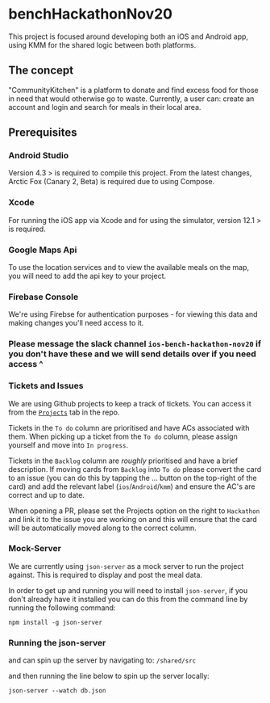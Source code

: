 # benchHackathonNov20
This project is focused around developing both an iOS and Android app, using KMM for the shared logic between both platforms.

## The concept
"CommunityKitchen" is a platform to donate and find excess food for those in need that would otherwise go to waste. 
Currently, a user can: create an account and login and search for meals in their local area. 

## Prerequisites

### Android Studio
Version 4.3 > is required to compile this project. From the latest changes, Arctic Fox (Canary 2, Beta) is required due to using Compose.

### Xcode
For running the iOS app via Xcode and for using the simulator, version 12.1 > is required.

### Google Maps Api
To use the location services and to view the available meals on the map, you will need to add the api key to your project.

### Firebase Console
We're using Firebse for authentication purposes - for viewing this data and making changes you'll need access to it. 

### Please message the slack channel `ios-bench-hackathon-nov20` if you don't have these and we will send details over if you need access ^ ###


### Tickets and Issues
We are using Github projects to keep a track of tickets.
You can access it from the [`Projects`](https://github.com/theappbusiness/benchHackathonNov20/projects/1) tab in the repo.

Tickets in the `To do` column are prioritised and have ACs associated with them.
When picking up a ticket from the `To do` column, please assign yourself and move into `In progress`.

Tickets in the `Backlog` column are _roughly_ prioritised and have a brief description.
If moving cards from `Backlog` into `To do` please convert the card to an issue (you can do this by tapping the ... button on the top-right of the card) and add the relevant label (`ios`/`Android`/`kmm`) and ensure the AC's are correct and up to date.

When opening a PR, please set the Projects option on the right to `Hackathon` and link it to the issue you are working on and this will ensure that the card will be automatically moved along to the correct column.

### Mock-Server
We are currently using `json-server` as a mock server to run the project against. 
This is required to display and post the meal data.

In order to get up and running you will need to install `json-server`, if you don't already have it installed you can do this from the command line by running the following command:

```
npm install -g json-server
```

### Running the json-server

and can spin up the server by navigating to:
`/shared/src`

and then running the line below to spin up the server locally:

```
json-server --watch db.json
```
